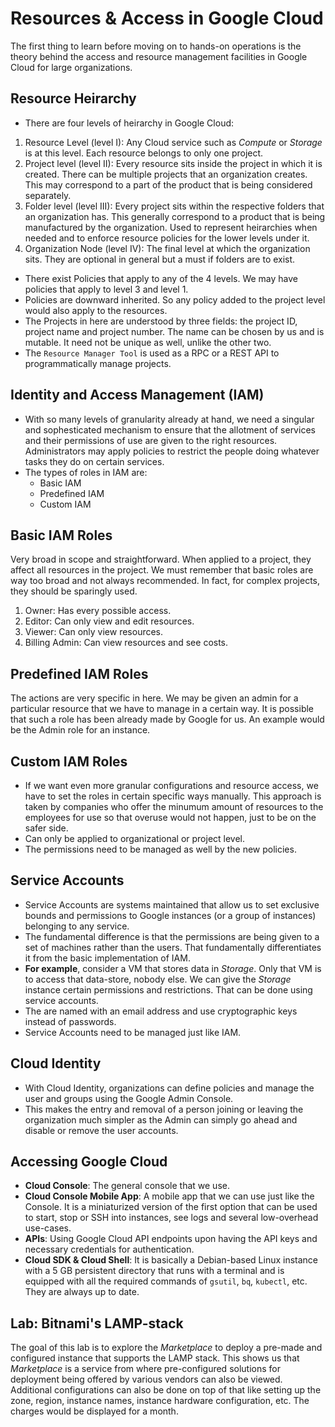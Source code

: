 # Resources & Access in Google Cloud

The first thing to learn before moving on to hands-on operations is the theory behind the access and resource management facilities in Google Cloud for large organizations.


## Resource Heirarchy

- There are four levels of heirarchy in Google Cloud:
1. Resource Level (level I): Any Cloud service such as *Compute* or *Storage* is at this level. Each resource belongs to only one project.
1. Project level (level II): Every resource sits inside the project in which it is created. There can be multiple projects that an organization creates. This may correspond to a part of the product that is being considered separately.
1. Folder level (level III): Every project sits within the respective folders that an organization has. This generally correspond to a product that is being manufactured by the organization. Used to represent heirarchies when needed and to enforce resource policies for the lower levels under it.
1. Organization Node (level IV): The final level at which the organization sits. They are optional in general but a must if folders are to exist.
- There exist Policies that apply to any of the 4 levels. We may have policies that apply to level 3 and level 1.
- Policies are downward inherited. So any policy added to the project level would also apply to the resources.
- The Projects in here are understood by three fields: the project ID, project name and project number. The name can be chosen by us and is mutable. It need not be unique as well, unlike the other two.
- The `Resource Manager Tool` is used as a RPC or a REST API to programmatically manage projects.


## Identity and Access Management (IAM)

- With so many levels of granularity already at hand, we need a singular and sophesticated mechanism to ensure that the allotment of services and their permissions of use are given to the right resources. Administrators may apply policies to restrict the people doing whatever tasks they do on certain services.
- The types of roles in IAM are:
  - Basic IAM
  - Predefined IAM
  - Custom IAM


## Basic IAM Roles

Very broad in scope and straightforward. When applied to a project, they affect all resources in the project. We must remember that basic roles are way too broad and not always recommended. In fact, for complex projects, they should be sparingly used.
1. Owner: Has every possible access.
1. Editor: Can only view and edit resources.
1. Viewer: Can only view resources.
1. Billing Admin: Can view resources and see costs.


## Predefined IAM Roles

The actions are very specific in here. We may be given an admin for a particular resource that we have to manage in a certain way. It is possible that such a role has been already made by Google for us. An example would be the Admin role for an instance.


## Custom IAM Roles

- If we want even more granular configurations and resource access, we have to set the roles in certain specific ways manually. This approach is taken by companies who offer the minumum amount of resources to the employees for use so that overuse would not happen, just to be on the safer side.
- Can only be applied to organizational or project level.
- The permissions need to be managed as well by the new policies.


## Service Accounts

- Service Accounts are systems maintained that allow us to set exclusive bounds and permissions to Google instances (or a group of instances) belonging to any service. 
- The fundamental difference is that the permissions are being given to a set of machines rather than the users. That fundamentally differentiates it from the basic implementation of IAM.
- **For example**, consider a VM that stores data in *Storage*. Only that VM is to access that data-store, nobody else. We can give the *Storage* instance certain permissions and restrictions. That can be done using service accounts.
- The are named with an email address and use cryptographic keys instead of passwords.
- Service Accounts need to be managed just like IAM.


## Cloud Identity

- With Cloud Identity, organizations can define policies and manage the user and groups using the Google Admin Console.
- This makes the entry and removal of a person joining or leaving the organization much simpler as the Admin can simply go ahead and disable or remove the user accounts.


## Accessing Google Cloud

- **Cloud Console**: The general console that we use.
- **Cloud Console Mobile App**: A mobile app that we can use just like the Console. It is a miniaturized version of the first option that can be used to start, stop or SSH into instances, see logs and several low-overhead use-cases.
- **APIs**: Using Google Cloud API endpoints upon having the API keys and necessary credentials for authentication.
- **Cloud SDK & Cloud Shell**: It is basically a Debian-based Linux instance with a 5 GB persistent directory that runs with a terminal and is equipped with all the required commands of `gsutil`, `bq`, `kubectl`, etc. They are always up to date.


## Lab: Bitnami's LAMP-stack

The goal of this lab is to explore the *Marketplace* to deploy a pre-made and configured instance that supports the LAMP stack. This shows us that *Marketplace* is a service from where pre-configured solutions for deployment being offered by various vendors can also be viewed.
Additional configurations can also be done on top of that like setting up the zone, region, instance names, instance hardware configuration, etc.
The charges would be displayed for a month.
